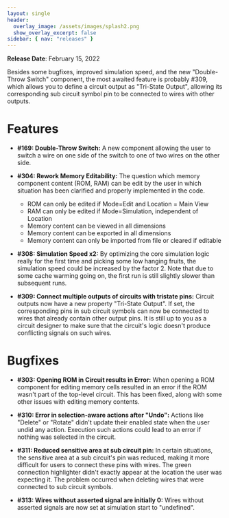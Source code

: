 ```yaml
---
layout: single
header:
  overlay_image: /assets/images/splash2.png
  show_overlay_excerpt: false
sidebar: { nav: "releases" }
---
```


**Release Date**: February 15, 2022

Besides some bugfixes, improved simulation speed, and the new "Double-Throw Switch"
component, the most awaited feature is probably #309, which allows you to define a
circuit output as "Tri-State Output", allowing its corresponding sub circuit symbol pin
to be connected to wires with other outputs.

# Features

* **#169: Double-Throw Switch:** A new component allowing the user to switch a
wire on one side of the switch to one of two wires on the other side.

* **#304: Rework Memory Editability:** The question which memory component content (ROM, RAM) can be edit by the user in which situation has been clarified and properly implemented in the code.
  - ROM can only be edited if Mode=Edit and Location = Main View
  - RAM can only be edited if Mode=Simulation, independent of Location
  - Memory content can be viewed in all dimensions
  - Memory content can be exported in all dimensions
  - Memory content can only be imported from file or cleared if editable

* **#308: Simulation Speed x2:** By optimizing the core simulation logic really for the first time and picking some low hanging fruits, the simulation speed could be increased by the factor 2. Note that due to some cache warming going on, the first run is still slightly slower
than subsequent runs.

* **#309: Connect multiple outputs of circuits with tristate pins:** Circuit outputs now have a new property "Tri-State Output".
If set, the corresponding pins in sub circuit symbols can now be connected to wires
that already contain other output pins. It is still up to you as a circuit designer to make
sure that the circuit's logic doesn't produce conflicting signals on such wires.


# Bugfixes

* **#303: Opening ROM in Circuit results in Error:** When opening a ROM component
for editing memory cells resulted in an error if the ROM wasn't part of the top-level
circuit. This has been fixed, along with some other issues with editing memory contents.

* **#310: Error in selection-aware actions after "Undo":** Actions like "Delete" or "Rotate"
didn't update their enabled state when the user undid any action. Execution such actions
could lead to an error if nothing was selected in the circuit.

* **#311: Reduced sensitive area at sub circuit pin:** In certain situations, the sensitive area at a sub circuit's pin was reduced, making it more difficult for users to connect these pins with wires. The green connection highlighter didn't exactly appear at the location the user was expecting it. The problem occurred when deleting wires that were connected to sub circuit symbols.

* **#313: Wires without asserted signal are initially 0:** Wires without asserted signals
are now set at simulation start to "undefined".
